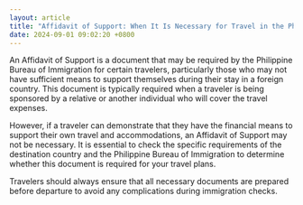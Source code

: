```yaml
---
layout: article
title: "Affidavit of Support: When It Is Necessary for Travel in the Philippines"
date: 2024-09-01 09:02:20 +0800
---
```


<p>An Affidavit of Support is a document that may be required by the Philippine Bureau of Immigration for certain travelers, particularly those who may not have sufficient means to support themselves during their stay in a foreign country. This document is typically required when a traveler is being sponsored by a relative or another individual who will cover the travel expenses.</p><p>However, if a traveler can demonstrate that they have the financial means to support their own travel and accommodations, an Affidavit of Support may not be necessary. It is essential to check the specific requirements of the destination country and the Philippine Bureau of Immigration to determine whether this document is required for your travel plans.</p><p>Travelers should always ensure that all necessary documents are prepared before departure to avoid any complications during immigration checks.</p>